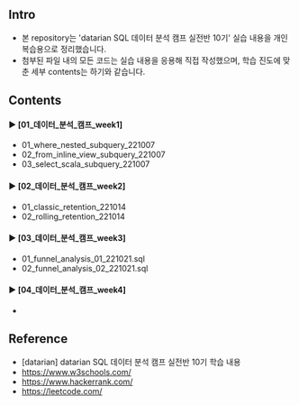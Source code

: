 ####
## Intro
- 본 repository는 'datarian SQL 데이터 분석 캠프 실전반 10기' 실습 내용을 개인 복습용으로 정리했습니다.
- 첨부된 파일 내의 모든 코드는 실습 내용을 응용해 직접 작성했으며, 학습 진도에 맞춘 세부 contents는 하기와 같습니다.
####
## Contents
#### ► [01_데이터_분석_캠프_week1]
- 01_where_nested_subquery_221007
- 02_from_inline_view_subquery_221007
- 03_select_scala_subquery_221007
####
#### ► [02_데이터_분석_캠프_week2]
- 01_classic_retention_221014
- 02_rolling_retention_221014
####
#### ► [03_데이터_분석_캠프_week3]
- 01_funnel_analysis_01_221021.sql
- 02_funnel_analysis_02_221021.sql
####
#### ► [04_데이터_분석_캠프_week4]
-
####
## Reference
- [datarian] datarian SQL 데이터 분석 캠프 실전반 10기 학습 내용
- https://www.w3schools.com/
- https://www.hackerrank.com/
- https://leetcode.com/
####
